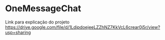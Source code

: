 # OneMessageChat


Link para explicação do projeto
https://drive.google.com/file/d/1LdipdoejeeLZZhNZ7KkVcL6crear0j5r/view?usp=sharing
